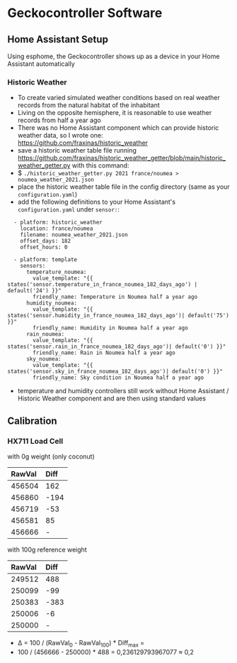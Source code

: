 # Geckocontroller Software

## Home Assistant Setup
Using esphome, the Geckocontroller shows up as a device in your Home Assistant automatically

### Historic Weather
* To create varied simulated weather conditions based on real weather records from the natural habitat of the inhabitant
* Living on the opposite hemisphere, it is reasonable to use weather records from half a year ago
* There was no Home Assistant component which can provide historic weather data, so I wrote one: https://github.com/fraxinas/historic_weather
* save a historic weather table file running https://github.com/fraxinas/historic_weather_getter/blob/main/historic_weather_getter.py with this command:
* $ `./historic_weather_getter.py 2021 france/noumea > noumea_weather_2021.json`
* place the historic weather table file in the config directory (same as your `configuration.yaml`)
* add the following definitions to your Home Assistant's `configuration.yaml` under `sensor:`:
```
  - platform: historic_weather
    location: france/noumea
    filename: noumea_weather_2021.json
    offset_days: 182
    offset_hours: 0

  - platform: template
    sensors:
      temperature_noumea:
        value_template: "{{ states('sensor.temperature_in_france_noumea_182_days_ago') | default('24') }}"
        friendly_name: Temperature in Noumea half a year ago
      humidity_noumea:
        value_template: "{{ states('sensor.humidity_in_france_noumea_182_days_ago')| default('75') }}"
        friendly_name: Humidity in Noumea half a year ago
      rain_noumea:
        value_template: "{{ states('sensor.rain_in_france_noumea_182_days_ago')| default('0') }}"
        friendly_name: Rain in Noumea half a year ago
      sky_noumea:
        value_template: "{{ states('sensor.sky_in_france_noumea_182_days_ago')| default('0') }}"
        friendly_name: Sky condition in Noumea half a year ago
```
* temperature and humidity controllers still work without Home Assistant / Historic Weather component and are then using standard values

## Calibration

### HX711 Load Cell

with 0g weight (only coconut)

| RawVal | Diff |
| :----- | :--- |
| 456504 |  162 |
| 456860 | -194 |
| 456719 |  -53 |
| 456581 |   85 |
| 456666 |    - |

with 100g reference weight

| RawVal | Diff |
| :----- | :--- |
| 249512 |  488 |
| 250099 |  -99 |
| 250383 | -383 |
| 250006 |   -6 |
| 250000 |    - |

* Δ = 100 / (RawVal<sub>0</sub> - RawVal<sub>100</sub>) * Diff<sub>max</sub> =
* 100 / (456666 - 250000) * 488 = 0,236129793967077 ≈ 0,2
